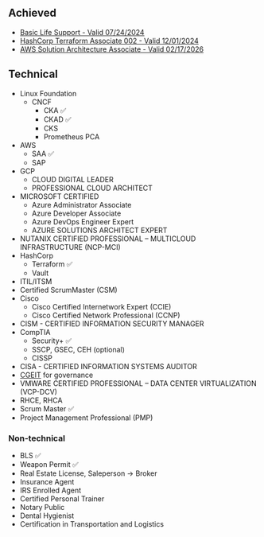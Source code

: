## Achieved
* [Basic Life Support - Valid 07/24/2024](https://www.redcross.org/take-a-class/digital-certificate)
* [HashCorp Terraform Associate 002 - Valid 12/01/2024](https://www.credly.com/badges/27b62ddc-f929-4cdf-a26b-b066dc85234e/linked_in?t=rm9zw9)
* [AWS Solution Architecture Associate - Valid 02/17/2026](https://www.credly.com/badges/cddd05df-e96c-4e2d-808e-82b14370c667/linked_in?t=rqa2bo)

## Technical
* Linux Foundation
  * CNCF
    * CKA ✅
    * CKAD ✅
    * CKS
    * Prometheus PCA
* AWS
  * SAA ✅
  * SAP
* GCP
  * CLOUD DIGITAL LEADER
  * PROFESSIONAL CLOUD ARCHITECT
* MICROSOFT CERTIFIED
  * Azure Administrator Associate
  * Azure Developer Associate
  * Azure DevOps Engineer Expert
  * AZURE SOLUTIONS ARCHITECT EXPERT
* NUTANIX CERTIFIED PROFESSIONAL – MULTICLOUD INFRASTRUCTURE (NCP-MCI)
* HashCorp
  * Terraform ✅
  * Vault
* ITIL/ITSM
* Certified ScrumMaster (CSM)
* Cisco
  * Cisco Certified Internetwork Expert (CCIE)
  * Cisco Certified Network Professional (CCNP) 
* CISM - CERTIFIED INFORMATION SECURITY MANAGER
* CompTIA
  * Security+ ✅
  * SSCP, GSEC, CEH (optional)
  * CISSP
* CISA - CERTIFIED INFORMATION SYSTEMS AUDITOR
* [CGEIT](https://www.isaca.org/credentialing/cgeit) for governance
* VMWARE CERTIFIED PROFESSIONAL – DATA CENTER VIRTUALIZATION (VCP-DCV)
* RHCE, RHCA
* Scrum Master ✅
* Project Management Professional (PMP)

### Non-technical
* BLS ✅
* Weapon Permit ✅
* Real Estate License, Saleperson -> Broker
* Insurance Agent
* IRS Enrolled Agent
* Certified Personal Trainer
* Notary Public
* Dental Hygienist
* Certification in Transportation and Logistics
